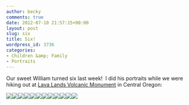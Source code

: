 ```yaml
---
author: becky
comments: true
date: 2012-07-10 21:57:15+00:00
layout: post
slug: six
title: Six!
wordpress_id: 3736
categories:
- Children &amp; Family
- Portraits
---
```


Our sweet William turned six last week!  I did his portraits while we were hiking out at [Lava Lands Volcanic Monument](http://www.fs.usda.gov/wps/portal/fsinternet/!ut/p/c4/04_SB8K8xLLM9MSSzPy8xBz9CP0os3gDfxMDT8MwRydLA1cj72BTJw8jAwjQL8h2VAQAzHJMsQ!!/?ss=110601&ttype=recarea&recid=38394&actid=50&navtype=BROWSEBYSUBJECT&position=BROWSEBYSUBJECT&navid=110000000000000&pnavid=&cid=null&pname=Newberry+National+Volcanic+Monument+-+Deschutes+NF+-+Lava+Lands+Visitor+Center) in Central Oregon:

[![](http://www.beckyjenson.com/wp-content/uploads/2012/07/blog-June12-00011.jpg)](http://www.beckyjenson.com/wp-content/uploads/2012/07/blog-June12-00011.jpg)[![](http://www.beckyjenson.com/wp-content/uploads/2012/07/blog-June12-00021.jpg)](http://www.beckyjenson.com/wp-content/uploads/2012/07/blog-June12-00021.jpg)[![](http://www.beckyjenson.com/wp-content/uploads/2012/07/blog-June12-00031.jpg)](http://www.beckyjenson.com/wp-content/uploads/2012/07/blog-June12-00031.jpg)[![](http://www.beckyjenson.com/wp-content/uploads/2012/07/blog-June12-00041.jpg)](http://www.beckyjenson.com/wp-content/uploads/2012/07/blog-June12-00041.jpg)[![](http://www.beckyjenson.com/wp-content/uploads/2012/07/blog-June12-00051.jpg)](http://www.beckyjenson.com/wp-content/uploads/2012/07/blog-June12-00051.jpg)[![](http://www.beckyjenson.com/wp-content/uploads/2012/07/blog-June12-00061.jpg)](http://www.beckyjenson.com/wp-content/uploads/2012/07/blog-June12-00061.jpg)[![](http://www.beckyjenson.com/wp-content/uploads/2012/07/blog-June12-00071.jpg)](http://www.beckyjenson.com/wp-content/uploads/2012/07/blog-June12-00071.jpg)[![](http://www.beckyjenson.com/wp-content/uploads/2012/07/blog-June12-00081.jpg)](http://www.beckyjenson.com/wp-content/uploads/2012/07/blog-June12-00081.jpg)[![](http://www.beckyjenson.com/wp-content/uploads/2012/07/blog-June12-00091.jpg)](http://www.beckyjenson.com/wp-content/uploads/2012/07/blog-June12-00091.jpg)[![](http://www.beckyjenson.com/wp-content/uploads/2012/07/blog-June12-00101.jpg)](http://www.beckyjenson.com/wp-content/uploads/2012/07/blog-June12-00101.jpg)[![](http://www.beckyjenson.com/wp-content/uploads/2012/07/blog-June12-00111.jpg)](http://www.beckyjenson.com/wp-content/uploads/2012/07/blog-June12-00111.jpg)[![](http://www.beckyjenson.com/wp-content/uploads/2012/07/blog-June12-00121.jpg)](http://www.beckyjenson.com/wp-content/uploads/2012/07/blog-June12-00121.jpg)
